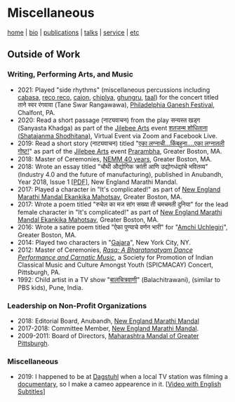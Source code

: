 # Miscellaneous
[home](index.html) \| [bio](bio.html) \| [publications](publications.html) \| [talks](talks.html) \| [service](service.html) \| [etc](etc.html)

## Outside of Work

### Writing, Performing Arts, and Music
- 2021: Played "side rhythms" (miscellaneous percussions including [cabasa](https://en.wikipedia.org/wiki/Cabasa), [reco reco](https://en.wikipedia.org/wiki/Reco-reco), [cajon](https://en.wikipedia.org/wiki/Caj%C3%B3n), [chiplya](https://en.wikipedia.org/wiki/Khartal), [ghungru](https://en.wikipedia.org/wiki/Ghungroo), [taal](https://en.wikipedia.org/wiki/Taal_(instrument))) for the concert titled ताने स्वर रंगवावा (Tane Swar Rangawawa), [Philadelphia Ganesh Festival](http://www.philadelphiaganeshfestival.org/), Chalfont, PA.
- 2020: Read a short passage (नाट्यवाचन) from the play सन्यस्त खड्ग (Sanyasta Khadga) as part of the [Jilebee Arts](https://jilebeearts.org/) event [शतजन्म शोधिताना (Shatajanma Shodhitana)](https://jilebeearts.org/past-events-1), Virtual Event via Zoom and Facebook Live.
- 2019: Read a short story (नाट्यवाचन) titled "[एका लग्नाची...किंबहुना....एका लग्नातली गोष्ट!](http://asudhanwam.blogspot.com/2011/08/blog-post.html)" as part of the [Jilebee Arts](https://jilebeearts.org/) event [Prarambha](https://jilebeearts.org/past-events-1), Greater Boston, MA.
- 2018: Master of Ceremonies, [NEMM 40 years](https://www.facebook.com/events/2186358504707846/), Greater Boston, MA.
- 2018: Wrote an essay titled "चौथी औद्योगिक क्रांती आणि उद्योगधंद्यांचे भवितव्य" (Industry 4.0 and the future of manufacturing), published in Anubandh, Year 2018, Issue 1 \[[PDF](http://www.nemm.org/images/Anubandh/Anubandh_April18.pdf)\], New England Marathi Mandal. 
- 2017: Played a character in "It's complicated!" as part of [New England Marathi Mandal Ekankika Mahotsav](https://www.facebook.com/events/1455834907857596/), Greater Boston, MA.
- 2017: Wrote a poem titled "रुचेल का मज सांग सख्या ती चमचमती दुनिया" for the lead female character in "It's complicated!" as part of [New England Marathi Mandal Ekankika Mahotsav](https://www.facebook.com/events/1455834907857596/), Greater Boston, MA.
- 2016: Wrote a satire poem titled "ऐका पुण्याचे वर्णन भारी" for "[Amchi Uchlegiri](https://www.facebook.com/events/1701769383404252/)", Greater Boston, MA.
- 2014: Played two characters in "[Gajara](https://kalashriboston.org/past-programs)", New York City, NY.
- 2012: Master of Ceremonies, [*Rasa: A Bharatanatyam Dance Performance and Carnatic Music*](http://www.andrew.cmu.edu/user/macay/events/rasa.jpg), a Society for Promotion of Indian Classical Music and Culture Amongst Youth (SPICMACAY) Concert, Pittsburgh, PA.
- 1992: Child artist in a TV show "[बालचित्रवाणी](https://mr.wikipedia.org/wiki/%E0%A4%AC%E0%A4%BE%E0%A4%B2%E0%A4%9A%E0%A4%BF%E0%A4%A4%E0%A5%8D%E0%A4%B0%E0%A4%B5%E0%A4%BE%E0%A4%A3%E0%A5%80)" (Balachitrawani), (similar to PBS kids), Pune, India. 

### Leadership on Non-Profit Organizations
- 2018: Editorial Board, Anubandh, [New England Marathi Mandal](http://www.nemm.org/)
- 2017-2018: Committee Member, [New England Marathi Mandal](http://www.nemm.org).
- 2009-2011: Board of Directors, [Maharashtra Mandal of Greater Pittsburgh](http://www.mmpgh.org).

### Miscellaneous
- 2019: I happened to be at [Dagstuhl](https://www.dagstuhl.de/) when a local TV station was filming a [documentary](https://www.sr-mediathek.de/index.php?seite=7&id=73351), so I make a cameo appearence in it. \[[Video with English Subtitles](https://www.dagstuhl.de/fileadmin/redaktion/Presse/Pressespiegel/2019-05-02-wims.htm)\]
